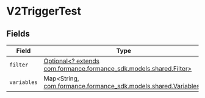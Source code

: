 # V2TriggerTest


## Fields

| Field                                                                                               | Type                                                                                                | Required                                                                                            | Description                                                                                         |
| --------------------------------------------------------------------------------------------------- | --------------------------------------------------------------------------------------------------- | --------------------------------------------------------------------------------------------------- | --------------------------------------------------------------------------------------------------- |
| `filter`                                                                                            | [Optional<? extends com.formance.formance_sdk.models.shared.Filter>](../../models/shared/Filter.md) | :heavy_minus_sign:                                                                                  | N/A                                                                                                 |
| `variables`                                                                                         | Map<String, [com.formance.formance_sdk.models.shared.Variables](../../models/shared/Variables.md)>  | :heavy_minus_sign:                                                                                  | N/A                                                                                                 |
